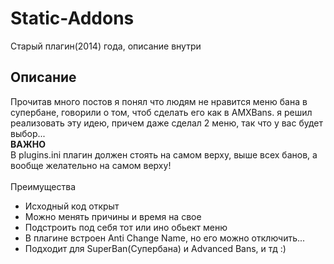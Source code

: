 # Static-Addons
Старый плагин(2014) года, описание внутри
## Описание
Прочитав много постов я понял что людям не нравится меню бана в супербане, говорили о том, чтоб сделать его как в AMXBans.
я решил реализовать эту идею, причем даже сделал 2 меню, так что у вас будет выбор...<br>
<strong>ВАЖНО</strong><br>
В plugins.ini плагин должен стоять на самом верху, выше всех банов, а вообще желательно на самом верху!<br>
<br>
Преимущества<br>
- Исходный код открыт<br>
- Можно менять причины и время на свое<br>
- Подстроить под себя тот или ино обьект меню<br>
- В плагине встроен Anti Change Name, но его можно отключить...<br>
- Подходит для SuperBan(Супербана) и Advanced Bans, и тд :)<br>
